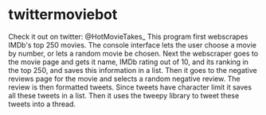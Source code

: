# twittermoviebot
Check it out on twitter: @HotMovieTakes_
This program first webscrapes IMDb's top 250 movies. The console interface lets the user choose a movie by number, or lets a random movie be chosen.
Next the webscraper goes to the movie page and gets it name, IMDb rating out of 10, and its ranking in the top 250, and saves this information in a list.
Then it goes to the negative reviews page for the movie and selects a random negative review.
The review is then formatted tweets. Since tweets have character limit it saves all these tweets in a list. 
Then it uses the tweepy library to tweet these tweets into a thread.
